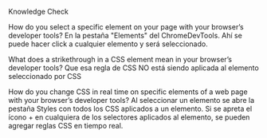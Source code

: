 Knowledge Check

How do you select a specific element on your page with your browser’s developer tools?
En la pestaña "Elements" del ChromeDevTools. Ahí se puede hacer click a cualquier elemento y será seleccionado.

What does a strikethrough in a CSS element mean in your browser’s developer tools?
Que esa regla de CSS NO está siendo aplicada al elemento seleccionado por CSS

How do you change CSS in real time on specific elements of a web page with your browser’s developer tools?
Al seleccionar un elemento se abre la pestaña Styles con todos los CSS aplicados a un elemento. Si se apreta el ícono + en cualquiera de los selectores aplicados al elemento, se pueden agregar reglas CSS en tiempo real.